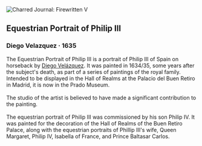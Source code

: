 <div class="artwork-of-the-day">
  <div class="container">
    <div class="img-wrapper">
      <img
        src="https://uploads5.wikiart.org/00375/images/diego-velazquez/1024px-vel-zquez-felipe-iii-museo-del-prado-1634-35.jpg!Large.jpg"
        alt="Charred Journal: Firewritten V" />
    </div>
    <div class="artwork-detail">
      <div class="artwork-origin"> 
        <h2 class="artwork-name">Equestrian Portrait of Philip III</h2>
        <h3 class="artist">
          Diego Velazquez
                    ·  1635
        </h3>
      </div>
      <p class="description">
        <span class="artwork-description-text ng-binding" ng-bind-html="viewModel.ArtworkOfTheDay.Description | unsafe">The Equestrian Portrait of Philip III is a portrait of Philip III of Spain on horseback by <a target="_blank" href="/en/diego-velazquez">Diego Velázquez</a>. It was painted in 1634/35, some years after the subject's death, as part of a series of paintings of the royal family. Intended to be displayed in the Hall of Realms at the Palacio del Buen Retiro in Madrid, it is now in the Prado Museum.
<br>
<br>The studio of the artist is believed to have made a significant contribution to the painting.
<br>
<br>The equestrian portrait of Philip III was commissioned by his son Philip IV. It was painted for the decoration of the Hall of Realms of the Buen Retiro Palace, along with the equestrian portraits of Phillip III's wife, Queen Margaret, Philip IV, Isabella of France, and Prince Baltasar Carlos.</span>
                        <div class="text-shadow-container" ng-show="showShadow" style=""></div>
      </p>
    </div>
  </div>

</div>
